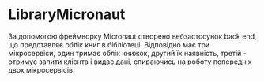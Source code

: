 # LibraryMicronaut
За допомогою фреймворку Micronaut створено вебзастосунок back end, що представляє облік книг в бібліотеці. Відповідно має три мікросервіси, один тримає облік книжок, другий їх наявність, третій - отримує запити клієнта і видає дані, спираючись на роботу попередніх двох мікросервісів.
